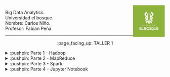 <img align="right" width="100" height="100" src="./Screenshots/UB.jpg">

<p>
Big Data Analytics.
<br>
Universidad el bosque.
<br>
Nombre: Carlos Niño.
<br>
Profesor: Fabian Peña. 
</p>

---------------------------

<p align="center">
    :page_facing_up: TALLER 1
</p>

<!------------------------------------------------------------ PARTE 1 ------------------------------------------------------->
<details>
<summary>:pushpin: Parte 1 - Hadoop</summary>
  <br>
  1. Se instalo una máquina virtual en VirtualBox con Ubuntu como sistema:
   <br><br>
   <img src="./Screenshots/Parte1/Ubuntu.png">
  <br><br>
  2. Se siguieron los pasos de esta guía:   
    <a href="http://cis.csuohio.edu/~sschung/cis612/Instruction_INSTALLING_HADOOP_Ubuntu.pdf">Guía Hadoop</a>
    <br><br>
    Evidencia de su ejecución y funcionamiento:
    <br><br>
    <img src="./Screenshots/Parte1/Evidencia1.png">
   
    
</details>

<!------------------------------------------------------------ PARTE 2 ------------------------------------------------------->
<details>
<summary>:pushpin: Parte 2 - MapReduce</summary>
    <br>
   1. Se siguieron los pasos de la <a href="https://hadoop.apache.org/docs/stable/hadoop-project-dist/hadoop-common/SingleCluster.html#Execution">guía oficial</a> de Apache Hadoop, en específico la sección de execution:
   <br><br>
   &nbsp;&nbsp;1.1. Web interface:
    <br><br>
    <img src="./Screenshots/Parte2/localhost.png">
   <br><br>
   &nbsp;&nbsp;1.2. Se crea el siguiente directorio con el siguiente comando de la guía oficial:
    <br><br>
    <pre><code>bin/hdfs dfs -mkdir /user/hdoop/input </code></pre>
    <br> 
    &nbsp;&nbsp;Evidencia:
    <br><br>
    <img src="./Screenshots/Parte2/ruta.png">
    <br><br>
   &nbsp;&nbsp;1.3. Copiar los archivos etc/hadoop/*.xml a la carpeta input:
    <br><br>
    &nbsp;&nbsp;Para esto se utiliza el siguiente comando de la guía oficial:
    <br><br>
    <pre>bin/hdfs dfs -put etc/hadoop/*.xml input</pre>
    <br> 
    &nbsp;&nbsp;Evidencia de su ejecución en localhost:
    <br><br>
    <img src="./Screenshots/Parte2/put.png">
    <br><br>
   &nbsp;&nbsp;1.4. Ejecución del ejemplo:
     <br><br>
    <img src="./Screenshots/Parte2/Ejemplo/Consola1.png">
    <br>
    <img src="./Screenshots/Parte2/Ejemplo/Consola2.png">
    <br>
    <img src="./Screenshots/Parte2/Ejemplo/Consola3.png">
    <br><br>
   &nbsp;&nbsp;1.5. Salida:
    <br><br>
    <img src="./Screenshots/Parte2/Ejemplo/Consola4.png">
    <br><br>
    &nbsp;&nbsp;1.6. ¿Qué resultados generó el programa y cuáles son los pasos MapReduce que implementa?
    <br><br>
    La salida generada nos muestra todos los archivos que empiecen con dfs de la carpeta input, la cual habíamos subido los archivos de etc/hadoop/*.xml, y cuenta cuantos archivos se llaman así.
    <br><br>
    En el código <a href="https://github.com/naver/hadoop/blob/master/hadoop-mapreduce-project/hadoop-mapreduce-examples/src/main/java/org/apache/hadoop/examples/Grep.java">grep</a> podemos observar que para mapReduce primero se define un job, el cual será el encargado de generar el MapReduce, este job primero hace el map el cual es el encargado de dividir las nombres de los archivos sacados de la carpeta input, luego se ejecuta la función reduce para cada grupo de datos creados por el map.
    <br><br>
     La función de map genera una clave, de este modo al hacer reduce se pueden buscar valores asociados a la clave para poder fusionar estos datos y de este modo ir reduciendo los resultados (conjunto más pequeño de valores)
     <br><br>
     Al finalizar los organiza de manera decreciente, por esta razón en la salida se observa primero los nombres de los archivos que se repiten 2 veces y luego los que se repiten una sola vez.
    <br><br>
    <hr>
<!------------------------------------------------------------ PARTE 2.2. ------------------------------------------------------->
   2. Ejecutar WordCount del <a href="https://github.com/naver/hadoop/tree/master/hadoop-mapreduce-project/hadoop-mapreduce-examples/src/main/java/org/apache/hadoop/examples">jar de ejemplos</a>, cargando al HDFS un archivo de texto plano.
    <br><br>
    <details>
    <summary>:pushpin: Re-instalación Hadoop</summary>
       <br>
     &nbsp;&nbsp; Por problemas técnicos la primera máquina virtual la elimine y cree una nueva, donde maneje la última versión de Hadoop:
        <br><br>
    <img src="./Screenshots/Parte2/Wordcount/Hdoop/1.png">
        <br>
    </details>
    &nbsp;&nbsp;2.1. Archivo de texto plano:
    <br><br>
    &nbsp;&nbsp; Para esta parte copiamos el poema: <a href="https://www.zendalibros.com/los-30-mejores-poemas-en-espanol/">Me gusta cuando callas, de Pablo Neruda</a> y creamos un archivo llamado poema.txt
    <br><br>
    <img src="./Screenshots/Parte2/Wordcount/put.png">
    <br><br>
    &nbsp;&nbsp;2.2. Archivo cargado al HDFS:
    <br><br>
    &nbsp;&nbsp; Para subirlo al HDFS:
    <br><br>
    <pre>bin/hdfs dfs -put poema.txt input</pre>
    &nbsp;&nbsp; Archivo cargado:
    <br><br>
    <img src="./Screenshots/Parte2/Wordcount/hdfs2.png">
    <br><br>
    &nbsp;&nbsp;2.3. Ejecución WordCount:
    <br><br>
    <pre>bin/hadoop jar share/hadoop/mapreduce/hadoop-mapreduce-examples-3.3.1.jar wordcount input output</pre>
    &nbsp;&nbsp;Consola:
    <br><br>
    <img src="./Screenshots/Parte2/Wordcount/consola1.png">
    <br>
    <img src="./Screenshots/Parte2/Wordcount/Consola2.png">
    <br><br>
    &nbsp;&nbsp;1.5. Salida:
    <br><br>
    <img src="./Screenshots/Parte2/Wordcount/resultado.png">
    <br><br>
    &nbsp;&nbsp; Resultado por localhost:
    <br><br>
    <img src="./Screenshots/Parte2/Wordcount/output.png">
    <br><br>
    &nbsp;&nbsp;2.4. ¿Qué resultados generó el programa y cuáles son los pasos MapReduce que implementa?
    <br><br>
   El archivo de salida se encuentra en la ruta: <a href="./Parte2/">Parte2/part-r-00000</a>
    <br><br>
   Como podemos observar la salida es un archivo con la cantidad de veces que aparece cada palabra, para este caso, en el archivo de wordcount.java podemos observar que se genera un job encargado de ejecutar la función map que es la encargada de dividir la información en subconjuntos más pequeños, donde el reduce se aplica a cada uno de estos conjuntos para poder reducirlos.
    <br><br>
    A diferencia del ejemplo, en este caso no se esta organizando por la cantidad de veces que aparezca una palabra.
    
</details>

<!------------------------------------------------------------ PARTE 3 ------------------------------------------------------->
<details>
<summary>:pushpin: Parte 3 - Spark</summary>
 <br>
    1. Se siguieron los pasos de la <a href="http://cis.csuohio.edu/~sschung/cis612/CIS612_SparkInstallation_Ubuntu.pdf">guía</a> para instalar Spark en Ubuntu.
   <br><br>
    2. Se ejecuta el master y el worker:
    <br><br>
    <pre>start-master.sh </pre>
    <img src="./Screenshots/Parte3/start-master.png">
    <br>
    <img src="./Screenshots/Parte3/8080.png">
    <br><br>
    <pre>start-worker.sh spark://carlos:7077 </pre>
    <img src="./Screenshots/Parte3/worker.png">
    <br>
    <img src="./Screenshots/Parte3/8080-worker.png">
    <br><br>
    3. Se ejecuta pyspark:
    <br><br>
    <img src="./Screenshots/Parte3/pyspark.png">
    <br><br>
    4. Creamos un archivo de texto plano llamado poema.txt, para esta parte copiamos el poema: <a href="https://www.zendalibros.com/los-30-mejores-poemas-en-espanol/">Tú me quieres blanca, de Alfonsina Storni</a>
    <br><br>
    5. Ejecución wordcount:
    <br><br>
    En la siguiente imagen se ejecuta el código para el wordCount y observamos que es mucho más simplificado que el wordCount de Hadoop que era en java, en este caso estamos ejecutando la consola de pyspark para poder trabajar con python.
    <br><br>
    Lo primero es leer el archivo al que queremos contar sus palabras, en este caso el archivo es poema.txt, luego se va a generar un mapa con los valores capturados del texto, estos valores son separador por los espacios entre cada palabra, para luego poder correr el map que asigna llaves para poder hacer reduce y generar el archivo que devolverá cuantas veces aparece esa palabra en el archivo.
    <br><br>
    <img src="./Screenshots/Parte3/wordcount.png">
    <br><br>
    6. El archivo de salida se encuentra en la ruta: <a href="./Parte3/">Parte3/part-r-00000</a>
    <br><br>
</details>

<!------------------------------------------------------------ PARTE 4 ------------------------------------------------------->
<details>
<summary>:pushpin: Parte 4 - Jupyter Notebook</summary>
    <br>
    1. Se clono la carpeta SparkTutorial:
    <br><br>
    <img src="./Screenshots/Parte4/clone.png">
    <br><br>
    2. Se descargó el archivo: <a href="https://www.kaggle.com/dinnymathew/usstockprices">stocks_price_final.csv</a>
    <br><br>
    3. Se descargó Anaconda3:
    <br><br>
    <img src="./Screenshots/Parte4/wget.png">
    <br><br>
    4. Jupyter lab:
    <br><br>
    <img src="./Screenshots/Parte4/jupyter.png">
    <br><br>
    5. La carpeta que contiene los archivos .ipynb es: <a href="./Parte4/SparkTutorial/">Parte4/SparkTutorial</a>
    <br><br>
    :pencil2: Analisis:
    <br><br>
    :page_with_curl: <a href="./Parte4/SparkTutorial/pyspark-basics.ipynb">spark-basics.ipynb</a>
    <br><br>
    Para poder ejecutar el SparkContext coloque la ruta de mi master, que sería spark://carlos:7077, ya que colocando spark://localhost:7078 me negaba la conexión, pero al colocar el master si ha podido crear el context ya que no se niega la conexión, de igual manera podemos observar que en el master que si se han ejecutado las aplicaciones, para este caso el appName era pyspark-basics.
    <br><br>
    <img src="./Screenshots/Parte4/localhost.png">
    <br><br>
   En el ejercicio se nos muestra algunas clases de tipos de conjuntos por decirle, como las tuplas o listas, también a leer el texto de un archivo y sacar una cantidad de registros de ese documento.
    <br><br>
    En el caso del archivo stocks_price_final.csv, el ejercicio nos muestra cómo saber cuántos registros totales tiene y poder imprimir las columnas y que tipo de datos son estas columnas en este archivo.
    <br><br>
    También nos muestra cómo podemos hacer map, el cual podemos observar que genera varios subconjuntos dentro del conjunto principal, y como obtener un flat structure, que sería un conjunto de datos sin los subconjuntos adentro.
    <br><br>
    Al final nos muestra cómo funciona el reduceByKey y organizan los resultados por la llave, siendo de manera descendente.
    <br><br>
    :page_with_curl: <a href="./Parte4/SparkTutorial/pyspark-data-analysis.ipynb">pyspark-data-analysis.ipynb</a>
    <br><br>
   Para este ejercicio se inicia construyendo una sesión con el appName pyspark-data-analysis.
    <br><br>
    Lo primero es leer el archivo stocks_price_final.csv definiendo su separador (sep = ","), se nos muestra como contar los registros, y como poder cambiar la estructura de las columnas del archivo, ya que, se cambian los tipos de datos de algunas columnas.
    <br><br>
    Luego de esto, se filtran los datos y se transforman con pandas para poder graficarlos, las siguientes gráficas hacen referencia al precio con respecto al tiempo de TSLA y GME.
    <br><br>
    La siguiente grafica haría referencia a la cantidad de empresas por sector.
    <br><br>
    Por último, almacenamos la información en un archivo .csv, esta información serían los precios más altos y bajos por fecha. Este archivo se encuentra: <a href="./Parte4/SparkTutorial/Resultado/">aquí</a>
    <br><br>
    <br><br>
    Nota: En la carpeta <a href="./Parte4/SparkTutorial/Html">Parte4/SparkTutorial/Html</a> se anexan los archivos ejecutados de jupyter lab exportados como html por si acaso.
</details>
